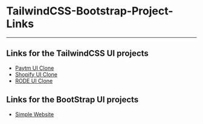 # TailwindCSS-Bootstrap-Project-Links
---
## Links for the TailwindCSS UI projects
- [Paytm UI Clone](https://github.com/anshulghogre4/Project-16-Paytm-Home-Page-UI)
- [Shopify UI Clone](https://github.com/anshulghogre4/Project-17-Shopify-Home-page-UI)
- [RODE UI Clone](https://github.com/anshulghogre4/Project-18-R-DE-Home-page-UI)

## Links for the BootStrap UI projects
- [Simple Website](https://github.com/anshulghogre4/Basic-Website-UI-Bootstrap)